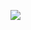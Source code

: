 ![](https://github-readme-stats.vercel.app/api/top-langs?username=yukimura-manase&show_icons=true&locale=en&layout=compact)


<!--
**MakotoTaguchi1/MakotoTaguchi1** is a ✨ _special_ ✨ repository because its `README.md` (this file) appears on your GitHub profile.

Here are some ideas to get you started:



- 🔭 I’m currently working on ...
- 🌱 I’m currently learning ...
- 👯 I’m looking to collaborate on ...
- 🤔 I’m looking for help with ...
- 💬 Ask me about ...
- 📫 How to reach me: ...
- 😄 Pronouns: ...
- ⚡ Fun fact: ...
-->
